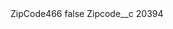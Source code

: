 <?xml version="1.0" encoding="UTF-8"?>
<CustomMetadata xmlns="http://soap.sforce.com/2006/04/metadata" xmlns:xsi="http://www.w3.org/2001/XMLSchema-instance" xmlns:xsd="http://www.w3.org/2001/XMLSchema">
    <label>ZipCode466</label>
    <protected>false</protected>
    <values>
        <field>Zipcode__c</field>
        <value xsi:type="xsd:string">20394</value>
    </values>
</CustomMetadata>
